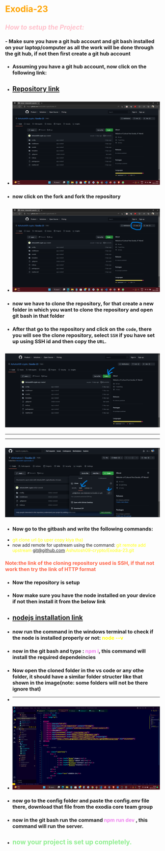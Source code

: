 # <span style= "color:orange">**Exodia-23**</span>
## <span style= "color:pink"> _How to setup the Project:_ </span>
### - Make sure you have a git hub account and git bash installed on your laptop/computer as all the work will be done through the git hub, if not then first create a git hub account
* ###  Assuming you have a git hub account, now click on the following link:

* ## [Repository link](https://github.com/Ashutosh09-crypto/Exodia-23)

* ## ![see the image](static\images\Screenshot(220).png)


* ### now click on the fork and fork the repository
* ## ![see the image](static\images\Screenshot(220)c.png)
* ### now we have to clone the repository, for that create a new folder in which you want to clone the repository and open git bash in that folder
* ###  After that go to the repository and click on the ``` code ```, there you will see the clone repository, select ```SSH``` if you have set up using SSH id and then copy the ```URL```.
## ![see the image](static\images\code.png)
---
---
## ![see the image](static\images\codessh2.png)

* ### Now go to the gitbash and write the following commands:
* <span style= "color:yellow"> git clone url (jo uper copy kiya tha) </span>
* now add remote for upstream using the command: <span style = "color:yellow "> git remote add upstream git@github.com:Ashutosh09-crypto/Exodia-23.git </span>

### <span style="color:tomato">Note:the link of the cloning repository used is SSH, if that not work then try the link of HTTP format </span>

* ###  Now the repository is setup
* ### Now make sure you have the node installed on your device if not then install it from the below link
* ## [nodejs installation link](https://nodejs.org/en/download/)
* ### now run the command in the windows terminal to check if the node is installed properly or not:<span style= "color:yellow"> node --v  </span>

* ### now in the  git bash and type :<span style="color:violet"> npm i</span>, this command will install the required dependeincies

* ### Now open the cloned folder in the vs code or any othe folder, it should have a similar folder structer like that shown in the image(note: some folders will not be there ignore that)
* ---
* ![imgae of the folder structure](static\images\config.png)
* ### now go to the config folder and paste the config.env file there, download that file from the exodia core team group

* ### now in the git bash run the command <span style = "color:violet">npm run dev </span>, this command will run the server.
* ## <span style= "color:lightgreen">now your project is set up completely. </span>
